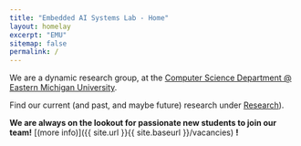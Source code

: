 ```yaml
---
title: "Embedded AI Systems Lab - Home"
layout: homelay
excerpt: "EMU"
sitemap: false
permalink: /
---
```



We are a dynamic research group, at the [Computer Science Department @ Eastern Michigan University](https://www.emich.edu/computer-science/index.php). 

Find our current (and past, and maybe future) research under [Research](research)). 


 **We are always on the lookout for passionate new students to join our team!** [(more info)]({{ site.url }}{{ site.baseurl }}/vacancies) **!**


